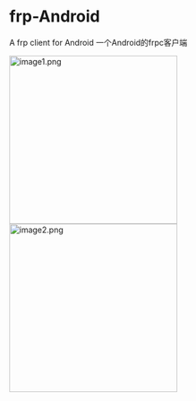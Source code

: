 # frp-Android
A frp client for Android
一个Android的frpc客户端

<div style="display:inline-block">
<img src="https://cdn.jsdelivr.net/gh/AceDroidX/frp-Android/image/image1.jpg" alt="image1.png" width="300">
<img src="https://cdn.jsdelivr.net/gh/AceDroidX/frp-Android/image/image2.jpg" alt="image2.png" width="300">
</div>
